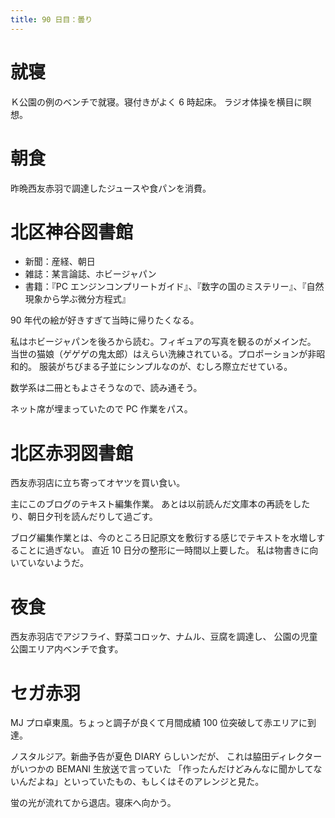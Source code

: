 ```yaml
---
title: 90 日目：曇り
---
```


# 就寝

Ｋ公園の例のベンチで就寝。寝付きがよく 6 時起床。
ラジオ体操を横目に瞑想。

# 朝食

昨晩西友赤羽で調達したジュースや食パンを消費。

# 北区神谷図書館

* 新聞：産経、朝日
* 雑誌：某言論誌、ホビージャパン
* 書籍：『PC エンジンコンプリートガイド』、『数字の国のミステリー』、『自然現象から学ぶ微分方程式』

90 年代の絵が好きすぎて当時に帰りたくなる。

私はホビージャパンを後ろから読む。フィギュアの写真を観るのがメインだ。
当世の猫娘（ゲゲゲの鬼太郎）はえらい洗練されている。プロポーションが非昭和的。
服装がちびまる子並にシンプルなのが、むしろ際立だせている。

数学系は二冊ともよさそうなので、読み通そう。

ネット席が埋まっていたので PC 作業をパス。

# 北区赤羽図書館

西友赤羽店に立ち寄ってオヤツを買い食い。

主にこのブログのテキスト編集作業。
あとは以前読んだ文庫本の再読をしたり、朝日夕刊を読んだりして過ごす。

ブログ編集作業とは、今のところ日記原文を敷衍する感じでテキストを水増しすることに過ぎない。
直近 10 日分の整形に一時間以上要した。
私は物書きに向いていないようだ。

# 夜食

西友赤羽店でアジフライ、野菜コロッケ、ナムル、豆腐を調達し、
公園の児童公園エリア内ベンチで食す。

# セガ赤羽

MJ プロ卓東風。ちょっと調子が良くて月間成績 100 位突破して赤エリアに到達。

ノスタルジア。新曲予告が夏色 DIARY らしいンだが、
これは脇田ディレクターがいつかの BEMANI 生放送で言っていた
「作ったんだけどみんなに聞かしてないんだよね」といっていたもの、もしくはそのアレンジと見た。

蛍の光が流れてから退店。寝床へ向かう。
